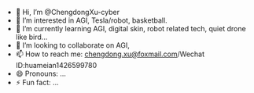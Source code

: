 - 👋 Hi, I’m @ChengdongXu-cyber
- 👀 I’m interested in AGI, Tesla/robot, basketball.
- 🌱 I’m currently learning AGI, digital skin, robot related tech, quiet drone like bird...
- 💞️ I’m looking to collaborate on AGI, 
- 📫 How to reach me: chengdong.xu@foxmail.com/Wechat ID:huameian1426599780
- 😄 Pronouns: ...
- ⚡ Fun fact: ...

<!---
ChengdongXu-cyber/ChengdongXu-cyber is a ✨ special ✨ repository because its `README.md` (this file) appears on your GitHub profile.
You can click the Preview link to take a look at your changes.
--->
